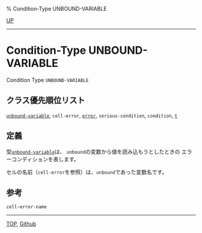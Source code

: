 % Condition-Type UNBOUND-VARIABLE

[UP](10.2.html)  

---

# Condition-Type UNBOUND-VARIABLE


Condition Type `UNBOUND-VARIABLE`


## クラス優先順位リスト

[`unbound-variable`](10.2.unbound-variable.html),
`cell-error`,
[`error`](9.2.error-condition.html),
`serious-condition`,
`condition`,
[`t`](4.4.t-system-class.html)


## 定義

型[`unbound-variable`](10.2.unbound-variable.html)は、
`unbound`の変数から値を読み込もうとしたときの
エラーコンディションを表します。

セルの名前（`cell-error`を参照）は、`unbound`であった変数名です。


## 参考

`cell-error-name`


---
[TOP](index.html),  [Github](https://github.com/nptcl/npt-japanese)

